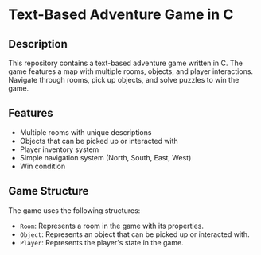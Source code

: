 # Text-Based Adventure Game in C

## Description
This repository contains a text-based adventure game written in C. The game features a map with multiple rooms, objects, and player interactions. Navigate through rooms, pick up objects, and solve puzzles to win the game.

## Features
- Multiple rooms with unique descriptions
- Objects that can be picked up or interacted with
- Player inventory system
- Simple navigation system (North, South, East, West)
- Win condition

## Game Structure
The game uses the following structures:
- `Room`: Represents a room in the game with its properties.
- `Object`: Represents an object that can be picked up or interacted with.
- `Player`: Represents the player's state in the game.
